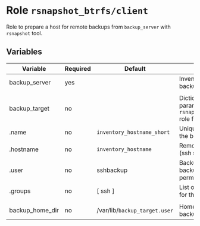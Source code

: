 # Role `rsnapshot_btrfs/client`

Role to prepare a host for remote backups from `backup_server` with `rsnapshot`
tool.


## Variables

| Variable        | Required  | Default                       | Description |
| --------------- | --------- | ----------------------------- | ----------- |
| backup_server   | yes       |                               | Inventory hostname of backup server |
|                 |           |                               |  |
| backup_target   | no        |                               | Dictionary with backup parameters; See `rsnapshot_btrfs/instance` role for details |
| .name           | no        | `inventory_hostname_short`    | Unique identification of the backup |
| .hostname       | no        | `inventory_hostname`          | Remote host to backup (ssh server) |
| .user           | no        | sshbackup                     | Backup user for remote backups (with *sudo* permission) |
| .groups         | no        | [ ssh ]                       | List of secondary groups for the user |
|                 |           |                               |  |
| backup_home_dir | no        | /var/lib/`backup_target.user` | Home directory for backup user |

